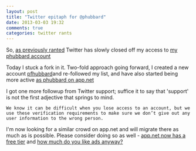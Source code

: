 ```yaml
---
layout: post
title: "Twitter epitaph for @phubbard"
date: 2013-03-03 19:32
comments: true
categories: twitter rants
---
```


So, [as previously ranted](https://fnord.phfactor.net/2013/02/19/twitter-and-phubbard-mutual-fail/) Twitter has slowly closed off my access to [my phubbard account](http://twitter.com/phubbard)

Today I stuck a fork in it. Two-fold approach going forward, I created a new account [pfhubbard](http://twitter.com/pfhubbard)and re-followed my list, and have also started being more active [as phubbard on app.net](https://alpha.app.net/phubbard)

I got one more followup from Twitter support; suffice it to say that 'support' is not the first adjective that springs to mind. 

	We know it can be difficult when you lose access to an account, but we use these verification requirements to make sure we don’t give out any user information to the wrong person.
	
I'm now looking for a similar crowd on app.net and will migrate there as much as is possible. Please consider doing so as well - [app.net now has a free tier](http://blog.app.net/2013/02/25/introducing-a-free-tier/) and [how much do you like ads anyway?](http://brooksreview.net/2013/02/smoke-up-ass/)
